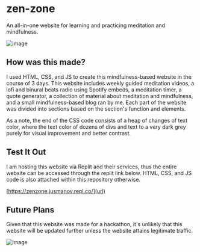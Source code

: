 # zen-zone
An all-in-one website for learning and practicing meditation and mindfulness.

![image](https://github.com/Jusmanov/zen-zone/assets/85308633/975476a9-9364-4f79-989c-6432aeaeb884)



## How was this made?
I used HTML, CSS, and JS to create this mindfulness-based website in the course of 3 days. This website includes weekly guided meditation videos, a lofi and binural beats radio using Spotify embeds, a meditation timer, a quote generator, a collection of material about meditation and mindfulness, and a small mindfulness-based blog ran by me. Each part of the website was divided into sections based on the section's function and elements. 

As a note, the end of the CSS code consists of a heap of changes of text color, where the text color of dozens of divs and text to a very dark grey purely for visual improvement and better contrast.

## Test It Out
I am hosting this website via Replit and their services, thus the entire website can be accessed through the replit link below. HTML, CSS, and JS code is also attached within this repository otherwise.

[https://zenzone.jusmanov.repl.co/](url)

## Future Plans
Given that this website was made for a hackathon, it's unlikely that this website will be updated further unless the website attains legitimate traffic.


![image](https://github.com/Jusmanov/zen-zone/assets/85308633/0ef46334-dd2b-418c-8614-d75a5c8a91de)
